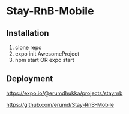 # Stay-RnB-Mobile

## Installation

1. clone repo
2. expo init AwesomeProject
3. npm start OR expo start

## Deployment

https://expo.io/@erumdhukka/projects/stayrnb

https://github.com/erumd/Stay-RnB-Mobile
